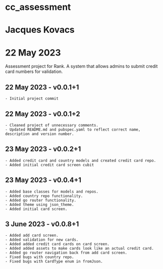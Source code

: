# cc_assessment
# Jacques Kovacs
# 22 May 2023

Assessment project for Rank.
A system that allows admins to submit credit card numbers for validation.

## 22 May 2023 - v0.0.1+1
    - Initial project commit

## 22 May 2023 - v0.0.1+2
    - Cleaned project of unnecessary comments.
    - Updated README.md and pubspec.yaml to reflect correct name, description and version number.

## 23 May 2023 - v0.0.2+1
    - Added credit card and country models and created credit card repo.
    - Added initial credit card screen cubit

## 23 May 2023 - v0.0.4+1
    - Added base classes for models and repos.
    - Added country repo functionality.
    - Added go router functionality.
    - Added theme using json_theme.
    - Added initial card screen.

## 3 June 2023 - v0.0.8+1
    - Added add card screen.
    - Added validation for new cards.
    - Added added credit card cards on card screen.
    - Added added assets to make cards look like an actual credit card.
    - Added go router navigation back from add card screen.
    - Fixed bugs with country repo.
    - Fixed bugs with CardType enum in fromJson.